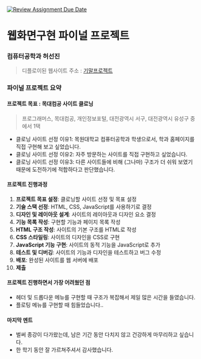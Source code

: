 [![Review Assignment Due Date](https://classroom.github.com/assets/deadline-readme-button-22041afd0340ce965d47ae6ef1cefeee28c7c493a6346c4f15d667ab976d596c.svg)](https://classroom.github.com/a/p5Ba1kFH)
# 웹화면구현 파이널 프로젝트

### 컴퓨터공학과 허선진
> 디플로이된 웹사이트 주소 : [기말프로젝트](https://radiant-frangipane-8332fa.netlify.app)

### 파이널 프로젝트 요약

#### 프로젝트 목표 : 목대컴공 사이트 클로닝 
> 프로그래머스, 목대컴공, 개인정보포털, 대전광역시 서구, 대전광역시 유성구 중에서 1택
- 클로닝 사이트 선정 이유1: 목원대학교 컴퓨터공학과 학생으로서, 학과 홈페이지를 직접 구현해 보고 싶었습니다.
- 클로닝 사이트 선정 이유2: 자주 방문하는 사이트를 직접 구현하고 싶었습니다.
- 클로닝 사이트 선정 이유3: 다른 사이트들에 비해 (그나마) 구조가 더 쉬워 보였기 때문에 도전하기에 적합하다고 판단했습니다.

#### 프로젝트 진행과정
1. **프로젝트 목표 설정**: 클로닝할 사이트 선정 및 목표 설정
1. **기술 스택 선정**: HTML, CSS, JavaScript를 사용하기로 결정
1. **디자인 및 레이아웃 설계**: 사이트의 레이아웃과 디자인 요소 결정
1. **기능 목록 작성**: 구현할 기능과 페이지 목록 작성
1. **HTML 구조 작성**: 사이트의 기본 구조를 HTML로 작성
1. **CSS 스타일링**: 사이트의 디자인을 CSS로 구현
1. **JavaScript 기능 구현**: 사이트의 동적 기능을 JavaScript로 추가
1. **테스트 및 디버깅**: 사이트의 기능과 디자인을 테스트하고 버그 수정
1. **배포**: 완성된 사이트를 웹 서버에 배포
1. **제출**

#### 프로젝트 진행하면서 가장 어려웠던 점
- 헤더 및 드롭다운 메뉴를 구현할 때 구조가 복잡해서 제일 많은 시간을 들였습니다.
- 플로팅 메뉴를 구현할 때 힘들었습니다..

#### 마지막 멘트
- 벌써 종강이 다가왔는데, 남은 기간 동안 다치지 않고 건강하게 마무리하고 싶습니다.
- 한 학기 동안 잘 가르쳐주셔서 감사했습니다.